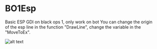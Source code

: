 # BO1Esp
Basic ESP GDI on black ops 1, only work on bot 
You can change the origin of the esp line in the function "DrawLine", change the variable in the "MoveToEx".

![alt text](https://image.noelshack.com/fichiers/2022/46/3/1668603338-capture.png)
